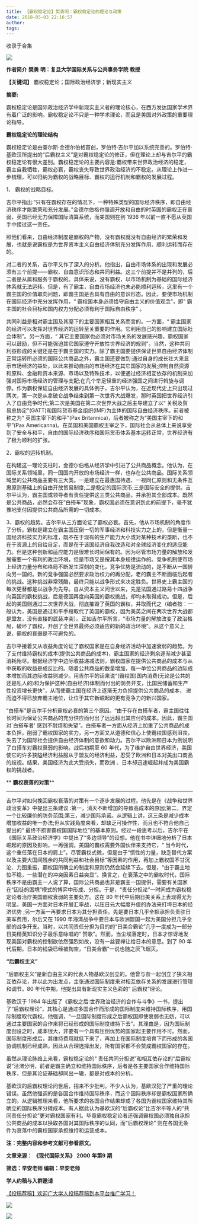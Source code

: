 ```yaml
---
title: 【霸权稳定论】樊勇明：霸权稳定论的理论与政策
date: 2018-05-03 22:16:57
author: 
tags: 
---
```



收录于合集

<img src='/images/3748/2.gif' width='auto' />

  

**作者简介** **樊勇** **明：复旦大学国际关系与公共事务学院** **教授**  

  

 **【关键词】** 霸权稳定论；国际政治经济学；新现实主义

  

 **摘要:**

霸权稳定论是国际政治经济学中新现实主义者的理论核心，在西方发达国家学术界有着广泛的影响。霸权稳定论不只是一种学术理论，而且是美国对外政策的重要理论指导。

  

  

  

 **霸权稳定论的理论结构**

霸权稳定论是由查尔斯·金德尔伯格首创，罗伯特·吉尔平加以系统完善的。罗伯特·基欧汉所提出的“后霸权主义”是对霸权稳定论的修正，但在理论上却与吉尔平的霸权稳定论有很大差别。霸权稳定论的主要内容是:霸权带来世界政治经济的稳定，霸主自我牺牲，霸权必衰，霸权丧失导致世界政治经济的不稳定。从理论上作进一步梳理，可以归纳为霸权的战略目标、霸权的运行机制和霸权的发展过程。

1、 霸权的战略目标。

吉尔平指出:“只有在霸权存在的情况下，一种特殊类型的国际经济秩序，即自由经济秩序才能繁荣和充分发展。”金德尔伯格也强调开放和自由的时英国的霸权正在衰弱，英国已经无力保障国际清算系统，而美国则在到
1936 年以前一直不愿从英国手中接过这一责任。

照他们看来，自由经济制度是霸权的产物，没有霸权就没有自由经济的繁荣和发展，也就是说霸权是为世界资本主义自由经济体制充分发挥作用、顺利运转而存在的。

对二者的关系，吉尔平又作了深入的分析。他指出，自由市场体系的出现和发展必须有三个前提——霸权、自由意识形态和共同利益。这三个前提并不是并列的，后二者是从属和服务于霸权的。具体来说，没有霸权，以市场机制为基础的国际经济体系就无法运转。但是，有了霸主，自由市场经济也未必能顺利运转，这里有一个霸主国的价值取向问题，即霸主国是否具有自由的意识形态。因此，要使市场机制在国际经济中充分发挥作用，“
霸权国本身必须恪守自由主义的价值观念”，即“ 霸主国的社会目标和国内权力分配必须有利于国际自由秩序” 。

共同利益是相对霸主国及其麾下的主要国家相互关系而言的。一方面，“
霸主国家的经济可以发挥对世界经济的运转至关重要的作用。它利用自己的影响建立国际社会体制”。另一方面，“
其它主要国家也必须对市场关系的发展感兴趣，霸权国家可以鼓励，但不可能强迫其它国家遵守开放性世界经济的规则”。当然，这种共同利益形成的关键还是在于霸主国的实力。除了霸主国要提供保证世界自由经济体制正常运转所必须的国际公共商品之外，霸主国还要做到:通过自身的成长壮大来显示市场经济的益处，以此来推动自由的市场经济在其它国家的发展;控制自然资源和原料、金融和资本来源、市场以及特殊技术，以便通过经济相互依存的机制来加强对国际市场经济的管理与支配;在几个举足轻重的经济强国之间进行斡旋与调停。作为霸权保证自由经济发展的具体例子，吉尔平认为，在近现代史上只出现过两次，第一次是从拿破仑战争结束到第一次世界大战爆发，那时英国把世界经济引入了自由竞争时代;第二次是美国在第二次世界大战之后主导建立了以“
关税及贸易总协定”(GATT)和国际货币基金组织(IMF)为主体的国际自由经济秩序。前者被称之为“ 英国主宰下的和平”(Pax
Britannica)，后者被称之为“美国主宰下的和平”(Pax
Americanna)。在英国和美国霸权主宰之下，国际社会从总体上来说享受到了安全与和平，自由的国际经济秩序和国际货币体系基本运转正常，世界经济有了极为顺利的扩张。

2、霸权的运转机制。

在构建这一理论支柱时，金德尔伯格从经济学中引进了公共商品概念。他认为，在国际关系领域里，同一国国内开放的市场经济一样，也存在公共商品。国际关系领域里的公共商品主要有三大类。一是建立在最惠国待遇、一视同仁原则和无条件互惠原则基础上的自由开放贸易制度;二是稳定的国际货币;三是国际安全的提供。吉尔平认为，霸主国或领导者有责任提供这三类公共商品，并承担其全部成本。既然是公共商品，必然会存在“白搭车”现象，霸权国必须在意识到此的前提下，毫不犹豫地支付因提供公共商品所需的一切成本。

3、霸权的趋势。吉尔平从三方面论证了霸权必衰。首先，他从市场机制的角度作了分析。霸权是建立在霸主国压倒一切的军事经济和科技实力之上的，但是衡量一国经济科技实力的标准，既不在于现有的生产能力大小或对某种技术的垄断，也不在于资源上的自给自足，而是在于该国经济自我改造和对全球经济变化的适应能力。但是这种创新和适应能力是很难长时间保有的。因为尽管市场力量的解放和发展需要一个有利的政治环境，但是市场又是按其本身规律运作的。竞争机制使市场上经济力量分布和格局不断发生深刻的变化，竞争优势是流动的，是不断从一国转向另一国的。新的竞争强国必然要求政治权力的再分配，老的霸主不断面临后起者的挑战。这种挑战非常残酷，最终只能以战争形式来决定胜负。世界史上霸主国的每次更替都是以战争为先导。自从资本主义问世以来，先是法国通过路易十四战争向英国的霸权挑战，后是德国再度向英国的霸权挑战，却均未取得成功。但是，后起的美国则通过二次世界大战，彻底摧毁了英国的霸权，并取而代之（编者按：一般认为，美国是通过和平手段取代了英国的霸权，因为美英之间在两次世界大战都是盟友，没有直接的武装冲突）。正如吉尔平所言，“市场力量的解放改变了政治格局，破坏了霸权，开创了全世界最终必须适应的新的政治环境”。从这个意义上说，霸权的衰弱是不可避免的。

吉尔平接着又从收益角度论证了霸权国家是在自身经济活动中加速衰弱的趋势。为了支付维持霸权的成本(提供公共商品的成本)，霸主国家的经济剩余逐渐减少甚至消耗殆尽。根据经济学中边际收益递减法则，霸权国家在提供公共商品的成本与从中获取的收益是成反比的。随着公共商品的数量增加，每一单位公共商品的边际成本增加而其边际收益则减少。用吉尔平的话来说“(霸权国)国内消费(无论是公共的还是私人的)和为保护这种(自由经济)体制而付出的防务开支，比国民储蓄和生产性投资增长更快”，从而使霸主国在经济上逐渐无力负担提供公共商品的成本，
进而迫不得已放弃霸主地位，让位于其它新崛起的更有竞争力的新兴国家。

“白搭车”是吉尔平分析霸权必衰的第三个原因。“由于存在白搭车者，霸主国往往长时间为保证公共商品的充分供应而付出了远远超出其应付的成本。因此，霸主国对`白搭车者'
感到不耐烦和失望”。白搭车者一方面从经济上加重了公共商品的成本负担，削弱了霸权国家的实力，另一方面又从道德和信心上使霸权国感到沮丧，失去了为国际社会提供自由经济体制的意欲和动力。吉尔平以欧洲和日本为例说明了白搭车对霸权衰弱的影响。战后初期至
60 年代，为了维护自由世界经济，美国使它的许多狭隘经济利益服从于盟友的经济利益，忍受了欧洲和日本对美出口商品的歧视。结果，美国经济为此大受损失，而欧洲
、日本却迅速崛起并成为美国霸权的挑战者。

 ** **霸权衰落的对策****

 ****

吉尔平对如何挽回霸权衰落的对策有一个逐步发展的过程。他先是在《战争和世界政治变革》中提出三条建议
:第一，消灭不断增加的导致高成本的原因;第二，界定一个比较廉价的防务范围;第三，减少国际承诺。从逻辑上讲，这三条是减少成本增加收益的唯一办法;但从实践角度来看，却缺乏可操作性，而且也不符合他自己提出的“
最终不损害霸权国国际地位”的基本原则。经过一段思考以后，吉尔平在《国际关系政治经济学》中提出了“多边领导”的设想。他在书中详细地分析了日本崛起的原因及影响，一再强调，美国的霸权需要外国伙伴来支持它，“
当今时代，这个重任落在日本的肩上”。尽管霸权式微，但是由于“惯性的力量，缺乏替代方案以及主要大国间残余的共同利益和社会目标”等因素的作用，再加上霸权国不甘沉沦、力图重振，霸权国所确立的制度和原则仍然会延续下去。但是，“由于霸主地位不稳，一些潜在的冲突因素日益突显”。换言之，在衰落之中的霸权时代，国际秩序不是由霸主一人说了算，国际公共商品也非是霸主一国提供，需要有关国家在“囚徒的困境”模式的博弈中形成、分担。于是，“责任分担论”一时间成为霸权稳定论者治疗美国霸权衰弱的主要处方。这在
80 年代中后期日美关系上表现得尤为明显。美国一方面对日本开展汇率战，以压日元大幅度升值的办法来打垮日本的经济优势
;另一方面一再要求日本为其分担责任。先是要日本几乎全额承担负责驻日美军费用，尔后又在 1990
年海湾战争中要日本与欧洲盟国一起为美国分担几乎全部的战争开支。当时，以共同责任分担为目的的“日美合霸论”几乎一度成为一部分日美精英知识分子最乐意咏唱的“
赞歌”。然而，当尘埃落定时，日本才惊讶地发现美国对霸权的控制欲依然强烈如故，没有一丝要禅让给日本的意思。到了 90
年代后期，日本的钱袋已经被掏空，“日美合霸”一说也随之灰飞烟灭。

 **“后霸权主义”**

“后霸权主义”是新自由主义的代表人物基欧汉创立的。他曾与奈一起创立了狭义相互依存论，并以此为出发点，主张通过国际制度来对相互依存关系的发展进行管理和调节。80
年代中期，他提出具有新现实主义色彩的“ 后霸权”理论。

基欧汉于 1984
年出版了《霸权之后:世界政治经济的合作与斗争》一书，提出了“后霸权理论”，其核心是通过多国合作而形成的国际制度来维持国际秩序，用国际制度取代霸权。他强调，“一旦国际制度形成之后霸权国即使衰弱也无妨，可以通过主要国家的合作来将已经形成的国际制度维持下去”。其理由是，因为国际制度创设之时，成本很大，非要有一个具有压倒优势的国家起主要作用不可。然而，国际制度形成后，其维持费用就低下来了，再加上在国际制度培育下而形成的各国协调机制已经成熟，因此从合理选择出发，所有国家都不会赞成霸权国家的存在。

虽然从理论脉络上来看，霸权稳定论的“
责任共同分担说”和相互依存论的“后霸权说”泾渭分明，前者是霸主确立和维持国际秩序，后者是各主要国家合作维持国际秩序，但是其论证基础却同出一辙，都是对成本的分析。

基欧汉的后霸权理论问世后，招来不少批判。不少人认为，基欧汉犯了严重的理论错误。虽然他强调的是各国合作维持国际秩序，而这个国际秩序却是霸权国家所确立的。从逻辑推理来看，他所要求的各国合作结果却成了各国为霸权国家维持其所确立的国际秩序分摊成本。有人据此认为基欧汉的“后霸权论”比吉尔平等人的“共同责任分担论”更对霸权国家有利。毕竟霸权稳定论者还强调霸权国必须独自承担公共商品的成本以换取各国对其国际秩序的认同，而“后霸权理论”
则在各国无条件为衰落中的霸权国家承担维持和运营成本。

  

 **注：完整内容和参考文献可参看原文。**

 **文章来源：** **《现代国际关系》** **2000** **年第9** **期**

 **筛选：早安老师 编辑：早安老师**

  

 **学人约稿与入群邀请**

  

[【投稿荐稿】欢迎广大学人投稿荐稿到本平台推广学习！](http://mp.weixin.qq.com/s?__biz=MzI3MTYzMzE5Mw==&mid=2247486222&idx=2&sn=49b2e73e6bdc1bfe9e7af22e6de2aae5&chksm=eb3f9548dc481c5e9f45762c4f0985520da304c09c54293fe3824a19b6d4bd067f9ace45d809&scene=21#wechat_redirect)  

![](/images/3748/3.png)

<img src='/images/3748/4.gif' width='auto' />

  

